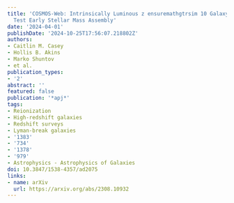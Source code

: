```yaml
---
title: 'COSMOS-Web: Intrinsically Luminous z ensuremathgtrsim 10 Galaxy Candidates
  Test Early Stellar Mass Assembly'
date: '2024-04-01'
publishDate: '2024-10-25T17:56:07.218802Z'
authors:
- Caitlin M. Casey
- Hollis B. Akins
- Marko Shuntov
- et al.
publication_types:
- '2'
abstract: ''
featured: false
publication: '*apj*'
tags:
- Reionization
- High-redshift galaxies
- Redshift surveys
- Lyman-break galaxies
- '1383'
- '734'
- '1378'
- '979'
- Astrophysics - Astrophysics of Galaxies
doi: 10.3847/1538-4357/ad2075
links:
- name: arXiv
  url: https://arxiv.org/abs/2308.10932
---
```

